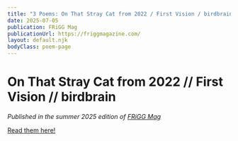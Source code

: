 ```yaml
---
title: "3 Poems: On That Stray Cat from 2022 / First Vision / birdbrain"
date: 2025-07-05
publication: FRiGG Mag
publicationUrl: https://friggmagazine.com/
layout: default.njk
bodyClass: poem-page
---
```


<div class="poem-content">

<h1>On That Stray Cat from 2022 // First Vision // birdbrain</h1>

*Published in the summer 2025 edition of [FRiGG Mag](https://friggmagazine.com/)*

[Read them here!](https://friggmagazine.com/)


</div>

